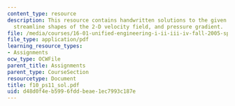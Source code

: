 ```yaml
---
content_type: resource
description: This resource contains handwritten solutions to the given problem on
  streamline shapes of the 2-D velocity field, and pressure gradient.
file: /media/courses/16-01-unified-engineering-i-ii-iii-iv-fall-2005-spring-2006/d48d0f4eb5996fddbeae1ec7993c187e_f10_ps11_sol.pdf
file_type: application/pdf
learning_resource_types:
- Assignments
ocw_type: OCWFile
parent_title: Assignments
parent_type: CourseSection
resourcetype: Document
title: f10_ps11_sol.pdf
uid: d48d0f4e-b599-6fdd-beae-1ec7993c187e
---
```

